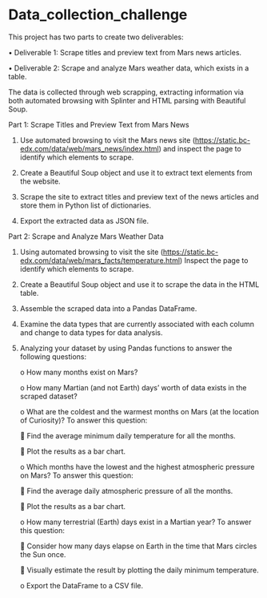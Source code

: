 # Data_collection_challenge

This project has two parts to create two deliverables:


•	Deliverable 1: Scrape titles and preview text from Mars news articles.

•	Deliverable 2: Scrape and analyze Mars weather data, which exists in a table.

The data is collected through web scrapping, extracting information via both automated browsing with Splinter and HTML parsing with Beautiful Soup.

Part 1: Scrape Titles and Preview Text from Mars News


1.	Use automated browsing to visit the Mars news site (https://static.bc-edx.com/data/web/mars_news/index.html) and inspect the page to identify which elements to scrape.

2.	Create a Beautiful Soup object and use it to extract text elements from the website.

3.	Scrape the site to extract titles and preview text of the news articles and store them in Python list of dictionaries.

4.	Export the extracted data as JSON file.

Part 2: Scrape and Analyze Mars Weather Data


1.	Using automated browsing to visit the site (https://static.bc-edx.com/data/web/mars_facts/temperature.html) Inspect the page to identify which elements to scrape.

2.	Create a Beautiful Soup object and use it to scrape the data in the HTML table.

3.	Assemble the scraped data into a Pandas DataFrame.

4.	Examine the data types that are currently associated with each column and change to data types for data analysis.

5.	Analyzing your dataset by using Pandas functions to answer the following questions:

    o	How many months exist on Mars?

    o	How many Martian (and not Earth) days’ worth of data exists in the scraped dataset?

    o	What are the coldest and the warmest months on Mars (at the location of Curiosity)? To answer this question:

      	Find the average minimum daily temperature for all the months.

      	Plot the results as a bar chart.

    o	Which months have the lowest and the highest atmospheric pressure on Mars? To answer this question:

      	Find the average daily atmospheric pressure of all the months.

      	Plot the results as a bar chart.

    o	How many terrestrial (Earth) days exist in a Martian year? To answer this question:

      	Consider how many days elapse on Earth in the time that Mars circles the Sun once.

      	Visually estimate the result by plotting the daily minimum temperature.

    o	Export the DataFrame to a CSV file.

